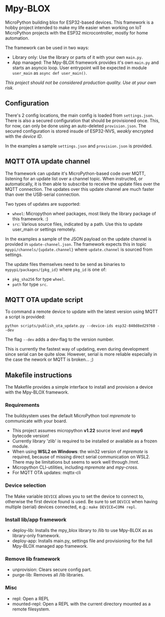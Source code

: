 # Mpy-BLOX
MicroPython building blox for ESP32-based devices.
This framework is a hobby project intended to make my life easier when working
on IoT MicroPython projects with the ESP32 microcontroller, mostly for home automation.

The framework can be used in two ways:
* Library only: Use the library or parts of it with your own `main.py`.
* App managed: The Mpy-BLOX framework provides it's own `main.py` and starts an asyncio loop.
User entrypoint will be expected in module `user_main` as `async def user_main()`.

*This project should not be considered production quality. Use at your own risk.*

## Configuration
There's 2 config locations, the main config is loaded from `settings.json`.
There is also a secured configuration that should be provisioned once.
This, for now, can only be done using an auto-deleted `provision.json`.
The secured configuration is stored insude of ESP32-NVS, *weakly* encrypted with the *device ID*.

In the examples a sample `settings.json` and `provision.json` is provided.

## MQTT OTA update channel
The framework can update it's MicroPython-based code over MQTT, listening for an update list over a channel topic.
When instructed, or automatically, it is then able to subscribe to receive the update files over the MQTT connection.
The updates over this update channel are much faster than over the USB-serial connection.

Two types of updates are supported:
* `wheel`: Micropython wheel packages, most likely the library package of this framework. :)
* `src`: Various source files, indicated by a path. Use this to update user_main or settings remotely.

In the examples a sample of the JSON payload on the update channel is provided in `update-channel.json`.
The framework expects this in topic `mpypi/channels/{update.channel}` where `update.channel` is sourced from settings.

The update files themselves need to be send as binaries to `mypypi/packages/{pkg_id}` where `pkg_id` is one of:
* `pkg_sha256` for type `wheel`.
* `path` for type `src`.

## MQTT OTA update script
To command a remote device to update with the latest version using MQTT a script is provided:

`python scripts/publish_ota_update.py --device-ids esp32-840d8ed29760 --dev`

The flag `--dev` adds a dev-flag to the version number.

This is currently the fastest way of updating, even during development since serial can be quite
slow. However, serial is more reliable especially in the case the nework or MQTT is broken... ;)

## Makefile instructions
The Makefile provides a simple interface to install and provision a device with the Mpy-BLOX framework.

### Requirements
The buildsystem uses the default MicroPython tool *mpremote* to communicate with your board.

* This project assumes micropython **v1.22** source level and **mpy6** bytecode version!
* Currently library 'zlib' is required to be installed or available as a frozen module.
* When using **WSL2 on Windows**: the win32 version of *mpremote* is required, because of 
missing direct serial communication on WSL2. There may be limitations but seems to work well through /mnt.
* Micropython CLI-utilities, including *mpremote* and *mpy-cross*.
* For MQTT OTA updates: mqttx-cli 

### Device selection
The Make variable `DEVICE` allows you to set the device to connect to, otherwise the first device found is used.
Be sure to set `DEVICE` when having multiple (serial) devices connected, e.g.: `make DEVICE=COM4 repl`.

### Install lib/app framework
* deploy-lib: Installs the mpy_blox library to /lib to use Mpy-BLOX as as library-only framework.
* deploy-app: Installs main.py, settings file and provisioning for the full Mpy-BLOX managed app framework.

### Remove lib framework
* unprovision: Clears secure config part.
* purge-lib: Removes all /lib libraries.

### Misc
* repl: Open a REPL
* mounted-repl: Open a REPL with the current directory mounted as a remote filesystem.
